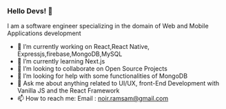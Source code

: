### Hello Devs! 👋

<!--
**syedrameezahmed18/syedrameezahmed18** is a ✨ _special_ ✨ repository because its `README.md` (this file) appears on your GitHub profile.-->

I am a software engineer specializing in the domain of Web and Mobile Applications development 

- 🔭 I’m currently working on React,React Native, Expressjs,firebase,MongoDB,MySQL
- 🌱 I’m currently learning Next.js
- 👯 I’m looking to collaborate on Open Source Projects
- 🤔 I’m looking for help with some functionalities of MongoDB
- 💬 Ask me about anything related to UI/UX, front-End Development with Vanilla JS and the React Framework
- 📫 How to reach me: Email : noir.ramsam@gmail.com 

